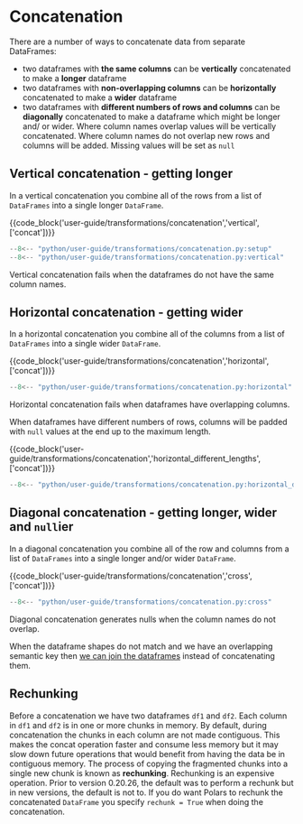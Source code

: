 # Concatenation

There are a number of ways to concatenate data from separate DataFrames:

- two dataframes with **the same columns** can be **vertically** concatenated to make a **longer**
  dataframe
- two dataframes with **non-overlapping columns** can be **horizontally** concatenated to make a
  **wider** dataframe
- two dataframes with **different numbers of rows and columns** can be **diagonally** concatenated
  to make a dataframe which might be longer and/ or wider. Where column names overlap values will be
  vertically concatenated. Where column names do not overlap new rows and columns will be added.
  Missing values will be set as `null`

## Vertical concatenation - getting longer

In a vertical concatenation you combine all of the rows from a list of `DataFrames` into a single
longer `DataFrame`.

{{code_block('user-guide/transformations/concatenation','vertical',['concat'])}}

```python exec="on" result="text" session="user-guide/transformations/concatenation"
--8<-- "python/user-guide/transformations/concatenation.py:setup"
--8<-- "python/user-guide/transformations/concatenation.py:vertical"
```

Vertical concatenation fails when the dataframes do not have the same column names.

## Horizontal concatenation - getting wider

In a horizontal concatenation you combine all of the columns from a list of `DataFrames` into a
single wider `DataFrame`.

{{code_block('user-guide/transformations/concatenation','horizontal',['concat'])}}

```python exec="on" result="text" session="user-guide/transformations/concatenation"
--8<-- "python/user-guide/transformations/concatenation.py:horizontal"
```

Horizontal concatenation fails when dataframes have overlapping columns.

When dataframes have different numbers of rows, columns will be padded with `null` values at the end
up to the maximum length.

{{code_block('user-guide/transformations/concatenation','horizontal_different_lengths',['concat'])}}

```python exec="on" result="text" session="user-guide/transformations/concatenation"
--8<-- "python/user-guide/transformations/concatenation.py:horizontal_different_lengths"
```

## Diagonal concatenation - getting longer, wider and `null`ier

In a diagonal concatenation you combine all of the row and columns from a list of `DataFrames` into
a single longer and/or wider `DataFrame`.

{{code_block('user-guide/transformations/concatenation','cross',['concat'])}}

```python exec="on" result="text" session="user-guide/transformations/concatenation"
--8<-- "python/user-guide/transformations/concatenation.py:cross"
```

Diagonal concatenation generates nulls when the column names do not overlap.

When the dataframe shapes do not match and we have an overlapping semantic key then
[we can join the dataframes](joins.md) instead of concatenating them.

## Rechunking

Before a concatenation we have two dataframes `df1` and `df2`. Each column in `df1` and `df2` is in
one or more chunks in memory. By default, during concatenation the chunks in each column are not
made contiguous. This makes the concat operation faster and consume less memory but it may slow down
future operations that would benefit from having the data be in contiguous memory. The process of
copying the fragmented chunks into a single new chunk is known as **rechunking**. Rechunking is an
expensive operation. Prior to version 0.20.26, the default was to perform a rechunk but in new
versions, the default is not to. If you do want Polars to rechunk the concatenated `DataFrame` you
specify `rechunk = True` when doing the concatenation.
